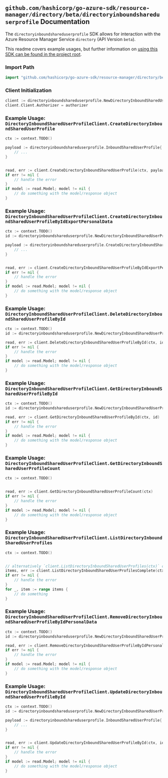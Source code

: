 
## `github.com/hashicorp/go-azure-sdk/resource-manager/directory/beta/directoryinboundshareduserprofile` Documentation

The `directoryinboundshareduserprofile` SDK allows for interaction with the Azure Resource Manager Service `directory` (API Version `beta`).

This readme covers example usages, but further information on [using this SDK can be found in the project root](https://github.com/hashicorp/go-azure-sdk/tree/main/docs).

### Import Path

```go
import "github.com/hashicorp/go-azure-sdk/resource-manager/directory/beta/directoryinboundshareduserprofile"
```


### Client Initialization

```go
client := directoryinboundshareduserprofile.NewDirectoryInboundSharedUserProfileClientWithBaseURI("https://management.azure.com")
client.Client.Authorizer = authorizer
```


### Example Usage: `DirectoryInboundSharedUserProfileClient.CreateDirectoryInboundSharedUserProfile`

```go
ctx := context.TODO()

payload := directoryinboundshareduserprofile.InboundSharedUserProfile{
	// ...
}


read, err := client.CreateDirectoryInboundSharedUserProfile(ctx, payload)
if err != nil {
	// handle the error
}
if model := read.Model; model != nil {
	// do something with the model/response object
}
```


### Example Usage: `DirectoryInboundSharedUserProfileClient.CreateDirectoryInboundSharedUserProfileByIdExportPersonalData`

```go
ctx := context.TODO()
id := directoryinboundshareduserprofile.NewDirectoryInboundSharedUserProfileID("inboundSharedUserProfileUserIdValue")

payload := directoryinboundshareduserprofile.CreateDirectoryInboundSharedUserProfileByIdExportPersonalDataRequest{
	// ...
}


read, err := client.CreateDirectoryInboundSharedUserProfileByIdExportPersonalData(ctx, id, payload)
if err != nil {
	// handle the error
}
if model := read.Model; model != nil {
	// do something with the model/response object
}
```


### Example Usage: `DirectoryInboundSharedUserProfileClient.DeleteDirectoryInboundSharedUserProfileById`

```go
ctx := context.TODO()
id := directoryinboundshareduserprofile.NewDirectoryInboundSharedUserProfileID("inboundSharedUserProfileUserIdValue")

read, err := client.DeleteDirectoryInboundSharedUserProfileById(ctx, id)
if err != nil {
	// handle the error
}
if model := read.Model; model != nil {
	// do something with the model/response object
}
```


### Example Usage: `DirectoryInboundSharedUserProfileClient.GetDirectoryInboundSharedUserProfileById`

```go
ctx := context.TODO()
id := directoryinboundshareduserprofile.NewDirectoryInboundSharedUserProfileID("inboundSharedUserProfileUserIdValue")

read, err := client.GetDirectoryInboundSharedUserProfileById(ctx, id)
if err != nil {
	// handle the error
}
if model := read.Model; model != nil {
	// do something with the model/response object
}
```


### Example Usage: `DirectoryInboundSharedUserProfileClient.GetDirectoryInboundSharedUserProfileCount`

```go
ctx := context.TODO()


read, err := client.GetDirectoryInboundSharedUserProfileCount(ctx)
if err != nil {
	// handle the error
}
if model := read.Model; model != nil {
	// do something with the model/response object
}
```


### Example Usage: `DirectoryInboundSharedUserProfileClient.ListDirectoryInboundSharedUserProfiles`

```go
ctx := context.TODO()


// alternatively `client.ListDirectoryInboundSharedUserProfiles(ctx)` can be used to do batched pagination
items, err := client.ListDirectoryInboundSharedUserProfilesComplete(ctx)
if err != nil {
	// handle the error
}
for _, item := range items {
	// do something
}
```


### Example Usage: `DirectoryInboundSharedUserProfileClient.RemoveDirectoryInboundSharedUserProfileByIdPersonalData`

```go
ctx := context.TODO()
id := directoryinboundshareduserprofile.NewDirectoryInboundSharedUserProfileID("inboundSharedUserProfileUserIdValue")

read, err := client.RemoveDirectoryInboundSharedUserProfileByIdPersonalData(ctx, id)
if err != nil {
	// handle the error
}
if model := read.Model; model != nil {
	// do something with the model/response object
}
```


### Example Usage: `DirectoryInboundSharedUserProfileClient.UpdateDirectoryInboundSharedUserProfileById`

```go
ctx := context.TODO()
id := directoryinboundshareduserprofile.NewDirectoryInboundSharedUserProfileID("inboundSharedUserProfileUserIdValue")

payload := directoryinboundshareduserprofile.InboundSharedUserProfile{
	// ...
}


read, err := client.UpdateDirectoryInboundSharedUserProfileById(ctx, id, payload)
if err != nil {
	// handle the error
}
if model := read.Model; model != nil {
	// do something with the model/response object
}
```

